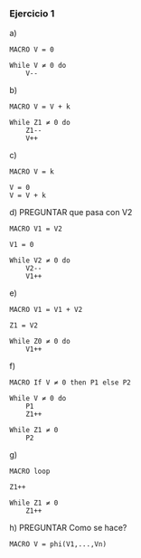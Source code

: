 ### Ejercicio 1

a)
```
MACRO V = 0

While V ≠ 0 do
    V--
```

b)
```
MACRO V = V + k

While Z1 ≠ 0 do
    Z1--
    V++
```

c)
```
MACRO V = k

V = 0
V = V + k
```

d) PREGUNTAR que pasa con V2
```
MACRO V1 = V2

V1 = 0

While V2 ≠ 0 do
    V2--
    V1++
```

e)
```
MACRO V1 = V1 + V2

Z1 = V2

While Z0 ≠ 0 do
    V1++
```

f)
```
MACRO If V ≠ 0 then P1 else P2

While V ≠ 0 do
    P1
    Z1++

While Z1 ≠ 0
    P2
```

g)
```
MACRO loop

Z1++

While Z1 ≠ 0
    Z1++
```

h) PREGUNTAR Como se hace?
```
MACRO V = phi(V1,...,Vn)
```
